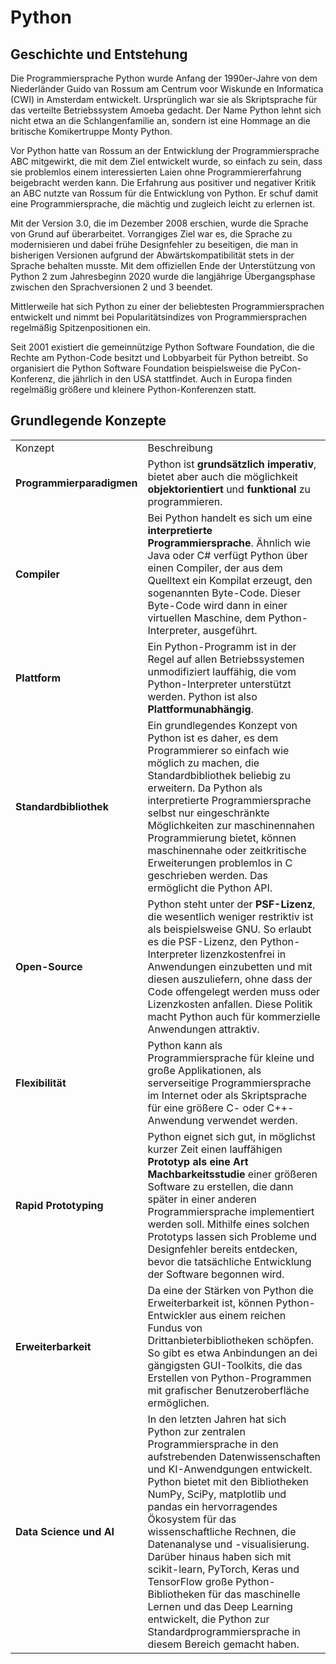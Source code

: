 # Python

## Geschichte und Entstehung
Die Programmiersprache Python wurde Anfang der 1990er-Jahre von dem Niederländer Guido van Rossum am Centrum voor Wiskunde en Informatica (CWI) in Amsterdam entwickelt. Ursprünglich war sie als Skriptsprache für das verteilte Betriebssystem Amoeba gedacht. Der Name Python lehnt sich nicht etwa an die Schlangenfamilie an, sondern  ist eine Hommage an die britische Komikertruppe Monty Python.

Vor Python hatte van Rossum an der Entwicklung der Programmiersprache ABC mitgewirkt, die mit dem Ziel entwickelt wurde, so einfach zu sein, dass sie problemlos einem interessierten Laien ohne Programmiererfahrung beigebracht werden kann. Die Erfahrung aus positiver und negativer Kritik an ABC nutzte van Rossum für die Entwicklung von Python. Er schuf damit eine Programmiersprache, die mächtig und zugleich leicht zu erlernen ist.

Mit der Version 3.0, die im Dezember 2008 erschien, wurde die Sprache von Grund auf überarbeitet. Vorrangiges Ziel war es, die Sprache zu modernisieren und dabei frühe Designfehler zu beseitigen, die man in bisherigen Versionen aufgrund der Abwärtskompatibilität stets in der Sprache behalten musste. Mit dem offiziellen Ende der Unterstützung von Python 2 zum Jahresbeginn 2020 wurde die langjährige Übergangsphase zwischen den Sprachversionen 2 und 3 beendet.

Mittlerweile hat sich Python zu einer der beliebtesten Programmiersprachen entwickelt und nimmt bei Popularitätsindizes von Programmiersprachen regelmäßig Spitzenpositionen ein.

Seit 2001 existiert die gemeinnützige Python Software Foundation, die die Rechte am Python-Code besitzt und Lobbyarbeit für Python betreibt. So organisiert die Python Software Foundation beispielsweise die PyCon-Konferenz, die jährlich in den USA stattfindet. Auch in Europa finden  regelmäßig größere und kleinere Python-Konferenzen statt.

## Grundlegende Konzepte
<table>
    <tr>
        <td>Konzept</td>
        <td>Beschreibung</td>
    </tr>
    <tr>
        <td><strong>Programmierparadigmen</strong></td>
        <td>Python ist <strong>grundsätzlich imperativ</strong>, bietet aber auch die möglichkeit <strong>objektorientiert</strong> und <strong>funktional</strong> zu programmieren.</td>
    </tr>
    <tr>
        <td><strong>Compiler</strong></td>
        <td>Bei Python handelt es sich um eine <strong>interpretierte Programmiersprache</strong>. Ähnlich wie Java oder C# verfügt Python über einen Compiler, der aus dem Quelltext ein Kompilat erzeugt, den sogenannten Byte-Code. Dieser Byte-Code wird dann in einer virtuellen Maschine, dem Python-Interpreter, ausgeführt.</td>
    </tr>
    <tr>
        <td><strong>Plattform</strong></td>
        <td>Ein Python-Programm ist in der Regel auf allen Betriebssystemen unmodifiziert lauffähig, die vom Python-Interpreter unterstützt werden. Python ist also <strong>Plattformunabhängig</strong>.</td>
    </tr>
    <tr>
        <td><strong>Standardbibliothek</strong></td>
        <td>Ein grundlegendes Konzept von Python ist es daher, es dem Programmierer so einfach wie möglich zu machen, die Standardbibliothek beliebig zu erweitern. Da Python als interpretierte Programmiersprache selbst nur eingeschränkte Möglichkeiten zur maschinennahen Programmierung bietet, können maschinennahe oder zeitkritische Erweiterungen problemlos in C geschrieben werden. Das ermöglicht die Python API.</td>
    </tr>
    <tr>
        <td><strong>Open-Source</strong></td>
        <td>Python steht unter der <strong><tooltip term="LIZENZ-PSF">PSF</tooltip>-Lizenz</strong>, die wesentlich weniger restriktiv ist als beispielsweise <tooltip term="LIZENZ-GNU">GNU</tooltip>. So erlaubt es die <tooltip term="LIZENZ-PSF">PSF</tooltip>-Lizenz, den Python-Interpreter lizenzkostenfrei in Anwendungen einzubetten und mit diesen auszuliefern, ohne dass der Code offengelegt werden muss oder Lizenzkosten anfallen. Diese Politik macht Python auch für kommerzielle Anwendungen attraktiv.</td>
    </tr>
    <tr>
        <td><strong>Flexibilität</strong></td>
        <td>Python kann als Programmiersprache für kleine und große Applikationen, als serverseitige Programmiersprache im Internet oder als Skriptsprache für eine größere C- oder C++-Anwendung verwendet werden.</td>
    </tr>
    <tr>
        <td><strong>Rapid Prototyping</strong></td>
        <td>Python eignet sich gut, in möglichst kurzer Zeit einen lauffähigen <strong>Prototyp als eine Art Machbarkeitsstudie</strong> einer größeren Software zu erstellen, die dann später in einer anderen Programmiersprache implementiert werden soll. Mithilfe eines solchen Prototyps lassen sich Probleme und Designfehler bereits entdecken, bevor die tatsächliche Entwicklung der Software begonnen wird.</td>
    </tr>
    <tr>
        <td><strong>Erweiterbarkeit</strong></td>
        <td>Da eine der Stärken von Python die Erweiterbarkeit ist, können Python-Entwickler aus einem reichen Fundus von Drittanbieterbibliotheken schöpfen. So gibt es etwa Anbindungen an dei gängigsten GUI-Toolkits, die das Erstellen von Python-Programmen mit grafischer Benutzeroberfläche ermöglichen.</td>
    </tr>
    <tr>
        <td><strong>Data Science und AI</strong></td>
        <td>In den letzten Jahren hat sich Python zur zentralen Programmiersprache in den aufstrebenden Datenwissenschaften und KI-Anwendgungen entwickelt. Python bietet mit den  Bibliotheken NumPy, SciPy, matplotlib und pandas ein hervorragendes Ökosystem für das wissenschaftliche Rechnen, die Datenanalyse und -visualisierung. Darüber hinaus haben sich mit scikit-learn, PyTorch, Keras und TensorFlow große Python-Bibliotheken für das maschinelle Lernen und das Deep Learning entwickelt, die Python zur Standardprogrammiersprache in diesem Bereich gemacht haben.</td>
    </tr>
</table>